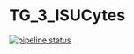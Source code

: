 # TG_3_ISUCytes

[![pipeline status](https://git.linux.iastate.edu/cs309/Fall2018/TG_3_ISUCytes/badges/master/pipeline.svg)](https://git.linux.iastate.edu/cs309/Fall2018/TG_3_ISUCytes/commits/master)
